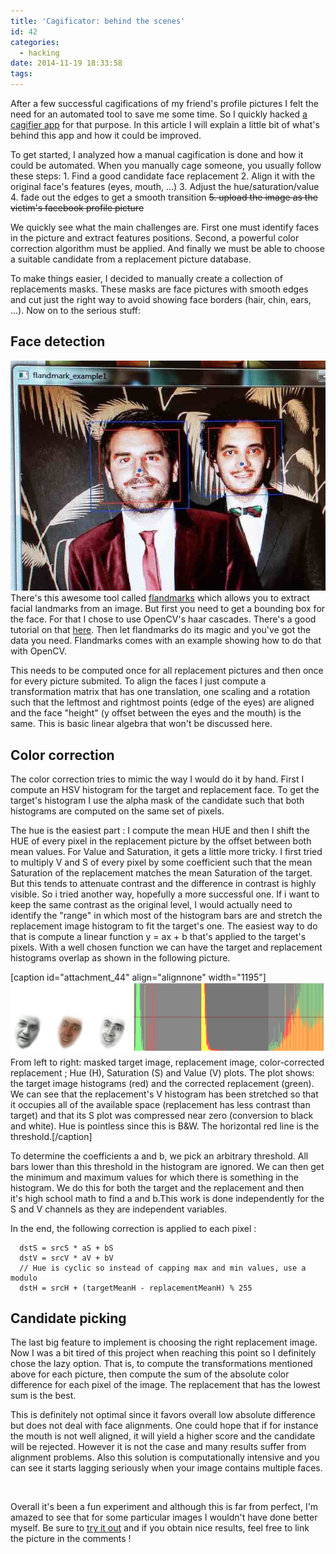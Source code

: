 ```yaml
---
title: 'Cagificator: behind the scenes'
id: 42
categories:
  - hacking
date: 2014-11-19 18:33:58
tags:
---
```


After a few successful cagifications of my friend's profile pictures I felt the need for an automated tool to save me some time. So I quickly hacked [a cagifier app](http://cage.hmil.fr "The cagificator") for that purpose. In this article I will explain a little bit of what's behind this app and how it could be improved.

To get started, I analyzed how a manual cagification is done and how it could be automated. When you manually cage someone, you usually follow these steps:
1\. Find a good candidate face replacement
2. Align it with the original face's features (eyes, mouth, ...)
3\. Adjust the hue/saturation/value
4\. fade out the edges to get a smooth transition
<del>5\. upload the image as the victim's facebook profile picture</del>

We quickly see what the main challenges are. First one must identify faces in the picture and extract features positions. Second, a powerful color correction algorithm must be applied. And finally we must be able to choose a suitable candidate from a replacement picture database.

To make things easier, I decided to manually create a collection of replacements masks. These masks are face pictures with smooth edges and cut just the right way to avoid showing face borders (hair, chin, ears, ...). Now on to the serious stuff:

## Face detection

[![landmarks](/assets/archive/2014/11/landmarks.jpg)](/assets/archive/2014/11/landmarks.jpg)
There's this awesome tool called [flandmarks](http://cmp.felk.cvut.cz/~uricamic/flandmark/ "flandmarks") which allows you to extract facial landmarks from an image. But first you need to get a bounding box for the face. For that I chose to use OpenCV's haar cascades. There's a good tutorial on that [here](http://docs.opencv.org/trunk/doc/py_tutorials/py_objdetect/py_face_detection/py_face_detection.html). Then let flandmarks do its magic and you've got the data you need. Flandmarks comes with an example showing how to do that with OpenCV.

This needs to be computed once for all replacement pictures and then once for every picture submited. To align the faces I just compute a transformation matrix that has one translation, one scaling and a rotation such that the leftmost and rightmost points (edge of the eyes) are aligned and the face "height" (y offset between the eyes and the mouth) is the same. This is basic linear algebra that won't be discussed here.

## Color correction

The color correction tries to mimic the way I would do it by hand.
First I compute an HSV histogram for the target and replacement face. To get the target's histogram I use the alpha mask of the candidate such that both histograms are computed on the same set of pixels.

The hue is the easiest part : I compute the mean HUE and then I shift the HUE of every pixel in the replacement picture by the offset between both mean values.
For Value and Saturation, it gets a little more tricky. I first tried to multiply V and S of every pixel by some coefficient such that the mean Saturation of the replacement matches the mean Saturation of the target. But this tends to attenuate contrast and the difference in contrast is highly visible.
So i tried another way, hopefully a more successful one. If i want to keep the same contrast as the original level, I would actually need to identify the "range" in which most of the histogram bars are and stretch the replacement image histogram to fit the target's one.
The easiest way to do that is compute a linear function y = ax + b that's applied to the target's pixels. With a well chosen function we can have the target and replacement histograms overlap as shown in the following picture.

[caption id="attachment_44" align="alignnone" width="1195"][![histograms](/assets/archive/2014/11/histograms.png)](/assets/archive/2014/11/histograms.png) From left to right: masked target image, replacement image, color-corrected replacement ; Hue (H), Saturation (S) and Value (V) plots. 
 The plot shows: the target image histograms (red) and the corrected replacement (green). We can see that the replacement's V histogram has been stretched so that it occupies all of the available space (replacement has less contrast than target) and that its S plot was compressed near zero (conversion to black and white). 
 Hue is pointless since this is B&amp;W. The horizontal red line is the threshold.[/caption]

To determine the coefficients a and b, we pick an arbitrary threshold. All bars lower than this threshold in the histogram are ignored. We can then get the minimum and maximum values for which there is something in the histogram. We do this for both the target and the replacement and then it's high school math to find a and b.This work is done independently for the S and V channels as they are independent variables.

In the end, the following correction is applied to each pixel :
```
  dstS = srcS * aS + bS
  dstV = srcV * aV + bV
  // Hue is cyclic so instead of capping max and min values, use a modulo
  dstH = srcH + (targetMeanH - replacementMeanH) % 255
```

## Candidate picking

The last big feature to implement is choosing the right replacement image. Now I was a bit tired of this project when reaching this point so I definitely chose the lazy option. That is, to compute the transformations mentioned above for each picture, then compute the sum of the absolute color difference for each pixel of the image. The replacement that has the lowest sum is the best.

This is definitely not optimal since it favors overall low absolute difference but does not deal with face alignments. One could hope that if for instance the mouth is not well aligned, it will yield a higher score and the candidate will be rejected. However it is not the case and many results suffer from alignment problems. Also this solution is computationally intensive and you can see it starts lagging seriously when your image contains multiple faces.

&nbsp;

Overall it's been a fun experiment and although this is far from perfect, I'm amazed to see that for some particular images I wouldn't have done better myself.
Be sure to [try it out](http://cage.hmil.fr) and if you obtain nice results, feel free to link the picture in the comments !